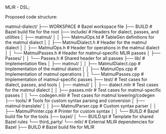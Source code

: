 MLIR - DSL;

Proposed code structure: 


matmul-dialect/
├── WORKSPACE                # Bazel workspace file
├── BUILD                    # Bazel build file for the root
├── include/                 # Headers for dialect, passes, and utilities
│   ├── matmul/
│   │   ├── MatmulOps.td     # TableGen definitions for the matmul dialect
│   │   ├── MatmulDialect.h  # Header for the matmul dialect
│   │   ├── MatmulOps.h      # Header for operations in the matmul dialect
│   │   └── MatmulPasses.h   # Header for matmul-specific MLIR passes
│   ├── Passes/
│   │   └── Passes.h         # Shared header for all passes
├── lib/                     # Implementation files
│   ├── matmul/
│   │   ├── MatmulDialect.cpp # Implementation of the matmul dialect
│   │   ├── MatmulOps.cpp    # Implementation of matmul operations
│   │   └── MatmulPasses.cpp # Implementation of matmul-specific passes
├── test/                    # Test cases for dialect, passes, and tools
│   ├── matmul/
│   │   ├── dialect.mlir     # Test cases for the matmul dialect
│   │   ├── passes.mlir      # Test cases for matmul-specific passes
│   │   └── codegen.mlir     # Test cases for matmul lowering/codegen
├── tools/                   # Tools for custom syntax parsing and conversion
│   ├── matmul-translate/
│   │   ├── MatmulParser.cpp # Custom syntax parser
│   │   ├── MatmulPrinter.cpp # Printer for custom syntax
│   │   └── BUILD            # Bazel build file for the tools
├── bazel/
│   └── BUILD.tpl            # Template for shared Bazel rules
└── third_party/
    └── mlir/                # External MLIR dependencies for Bazel
        ├── BUILD            # Bazel build file for MLIR
